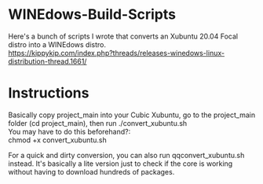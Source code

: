 # WINEdows-Build-Scripts
Here's a bunch of scripts I wrote that converts an Xubuntu 20.04 Focal distro into a WINEdows distro.  
https://kippykip.com/index.php?threads/releases-winedows-linux-distribution-thread.1661/

# Instructions
Basically copy project_main into your Cubic Xubuntu, go to the project_main folder (cd project_main), then run ./convert_xubuntu.sh  
You may have to do this beforehand?:  
chmod +x convert_xubuntu.sh  

For a quick and dirty conversion, you can also run qqconvert_xubuntu.sh instead. It's basically a lite version just to check if the core is working without having to download hundreds of packages.